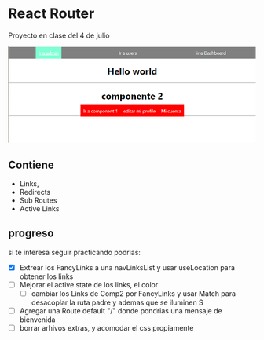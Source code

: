 # React Router

  Proyecto en clase del 4 de julio


![img](https://github.com/luismasg/reactRouterExample/blob/master/ss1.png)

## Contiene
* Links, 
* Redirects
* Sub Routes
* Active Links

## progreso

si te interesa seguir practicando podrias: 

- [x] Extrear  los FancyLinks a una navLinksList y usar useLocation para obtener los links 
- [ ] Mejorar el active state de los links, el color
  - [ ] cambiar los Links de Comp2 por FancyLinks y usar Match para desacoplar la ruta padre y  ademas que se iluminen S
- [ ] Agregar una Route default "/" donde pondrias una mensaje de bienvenida
- [ ] borrar arhivos extras,  y acomodar el css propiamente
